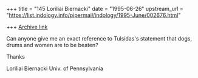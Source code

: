 +++
title = "145 Loriliai Biernacki"
date = "1995-06-26"
upstream_url = "https://list.indology.info/pipermail/indology/1995-June/002676.html"

+++
[Archive link](https://list.indology.info/pipermail/indology/1995-June/002676.html)

Can anyone give me an exact reference to Tulsidas's statement that dogs, 
drums and women are to be beaten?

Thanks

Loriliai Biernacki
Univ. of Pennsylvania 





